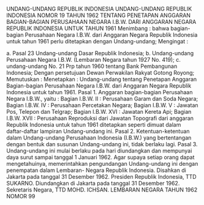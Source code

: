  UNDANG-UNDANG REPUBLIK INDONESIA UNDANG-UNDANG REPUBLIK INDONESIA NOMOR 19 TAHUN 1962 TENTANG PENETAPAN ANGGARAN BAGIAN-BAGIAN PERUSAHAAN NEGARA I.B.W. DARI ANGGARAN NEGARA REPUBLIK INDONESIA UNTUK TAHUN 1961
Menimbang :
 bahwa bagian-bagian Perusahaan Negara I.B.W. dari Anggaran Negara Republik Indonesia untuk tahun 1961 perlu ditetapkan dengan Undang-undang;
Mengingat :

a. Pasal 23 Undang-undang Dasar Republik Indonesia;
b. Undang-undang Perusahaan Negara I.B.W. (Lembaran Negara tahun 1927 No. 419);
c. undang-undang No. 21 Prp tahun 1960 tentang Bank Pembangunan Indonesia; Dengan persetujuan Dewan Perwakilan Rakyat Gotong Royong; Memutuskan : Menetapkan : Undang-undang tentang Penetapan Anggaran Bagian-bagian Perusahaan Negara I.B.W. dari Anggaran Negara Republik Indonesia untuk tahun 1961. Pasal 1. Anggaran bagian-bagian Perusahaan Negara I.B.W., yaitu : Bagian I.B.W. II : Perusahaan Garam dan Soda Negara; Bagian I.B.W. IV : Perusahaan Percetakan Negara; Bagian I.B.W. V : Jawatan Pos, Telepon dan Telgrap; Bagian I.B.W. XVI : Jawatan Kereta Api; Bagian I.B.W. XVII : Perusahaan Reproduksi dari Jawatan Topografi dari anggaran Republik Indonesia untuk tahun 1961 ditetapkan seperti dimuat dalam daftar-daftar lampiran Undang-undang ini. Pasal 2. Ketentuan-ketentuan dalam Undang-undang Perusahaan Indonesia (I.B.W.) yang bertentangan dengan bentuk dan susunan Undang-undang ini, tidak berlaku lagi. Pasal 3. Undang-undang ini mulai berlaku pada hari diundangkan dan mempunyai daya surut sampai tanggal 1 Januari 1962. Agar supaya setiap orang dapat mengetahuinya, memerintahkan pengundangan Undang-undang ini dengan penempatan dalam Lembaran- Negara Republik Indonesia. Disahkan di Jakarta pada tanggal 31 Desember 1962. Presiden Republik Indonesia, TTD SUKARNO. Diundangkan di Jakarta pada tanggal 31 Desember 1962. Sekretaris Negara, TTD MOHD. ICHSAN. LEMBARAN NEGARA TAHUN 1962 NOMOR 99